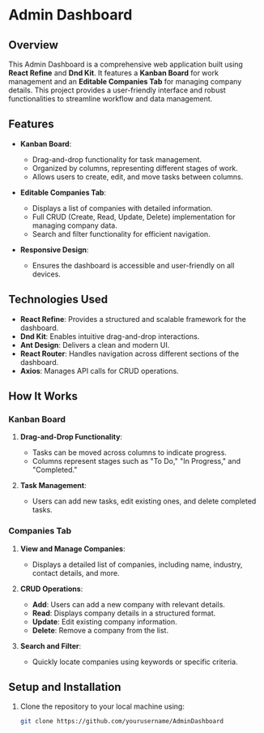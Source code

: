 # Admin Dashboard  

## Overview  
This Admin Dashboard is a comprehensive web application built using **React Refine** and **Dnd Kit**. It features a **Kanban Board** for work management and an **Editable Companies Tab** for managing company details. This project provides a user-friendly interface and robust functionalities to streamline workflow and data management.  

## Features  
- **Kanban Board**:  
  - Drag-and-drop functionality for task management.  
  - Organized by columns, representing different stages of work.  
  - Allows users to create, edit, and move tasks between columns.  

- **Editable Companies Tab**:  
  - Displays a list of companies with detailed information.  
  - Full CRUD (Create, Read, Update, Delete) implementation for managing company data.  
  - Search and filter functionality for efficient navigation.  

- **Responsive Design**:  
  - Ensures the dashboard is accessible and user-friendly on all devices.  

## Technologies Used  
- **React Refine**: Provides a structured and scalable framework for the dashboard.  
- **Dnd Kit**: Enables intuitive drag-and-drop interactions.  
- **Ant Design**: Delivers a clean and modern UI.  
- **React Router**: Handles navigation across different sections of the dashboard.  
- **Axios**: Manages API calls for CRUD operations.  

## How It Works  

### Kanban Board  
1. **Drag-and-Drop Functionality**:  
   - Tasks can be moved across columns to indicate progress.  
   - Columns represent stages such as "To Do," "In Progress," and "Completed."  

2. **Task Management**:  
   - Users can add new tasks, edit existing ones, and delete completed tasks.  

### Companies Tab  
1. **View and Manage Companies**:  
   - Displays a detailed list of companies, including name, industry, contact details, and more.  

2. **CRUD Operations**:  
   - **Add**: Users can add a new company with relevant details.  
   - **Read**: Displays company details in a structured format.  
   - **Update**: Edit existing company information.  
   - **Delete**: Remove a company from the list.  

3. **Search and Filter**:  
   - Quickly locate companies using keywords or specific criteria.  

## Setup and Installation  

1. Clone the repository to your local machine using:  
   ```bash  
   git clone https://github.com/yourusername/AdminDashboard